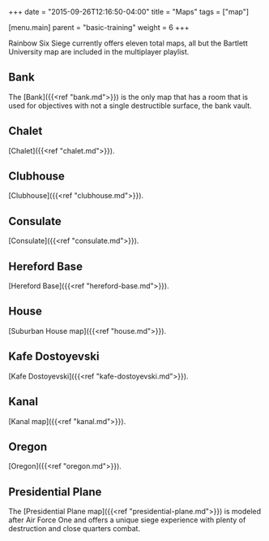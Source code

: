 +++
date = "2015-09-26T12:16:50-04:00"
title = "Maps"
tags = ["map"]

[menu.main]
  parent = "basic-training"
  weight = 6
+++

Rainbow Six Siege currently offers eleven total maps, all but the Bartlett University map are included in the multiplayer playlist.

## Bank

The [Bank]({{<ref "bank.md">}}) is the only map that has a room that is used for objectives with not a single destructible surface, the bank vault.

## Chalet

[Chalet]({{<ref "chalet.md">}}).

## Clubhouse

[Clubhouse]({{<ref "clubhouse.md">}}).

## Consulate

[Consulate]({{<ref "consulate.md">}}).

## Hereford Base

[Hereford Base]({{<ref "hereford-base.md">}}).

## House

[Suburban House map]({{<ref "house.md">}}).

## Kafe Dostoyevski

[Kafe Dostoyevski]({{<ref "kafe-dostoyevski.md">}}).

## Kanal

[Kanal map]({{<ref "kanal.md">}}).

## Oregon

[Oregon]({{<ref "oregon.md">}}).

## Presidential Plane

The [Presidential Plane map]({{<ref "presidential-plane.md">}}) is modeled after Air Force One and offers a unique siege experience with plenty of destruction and close quarters combat.
